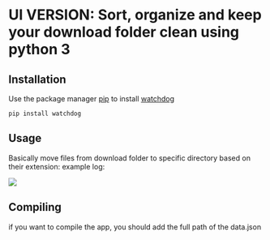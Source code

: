 # UI VERSION: Sort, organize and keep your download folder clean using python 3
## Installation
Use the package manager [pip](https://pip.pypa.io/en/stable/) to install [watchdog](https://pypi.org/project/watchdog/)
```commandline
pip install watchdog
```

## Usage
Basically move files from download folder to specific directory based on their extension:
example log:

  <img align="center" src="https://i.imgur.com/LHp93zQ.png">


## Compiling
if you want to compile the app, you should add the full path of the data.json
